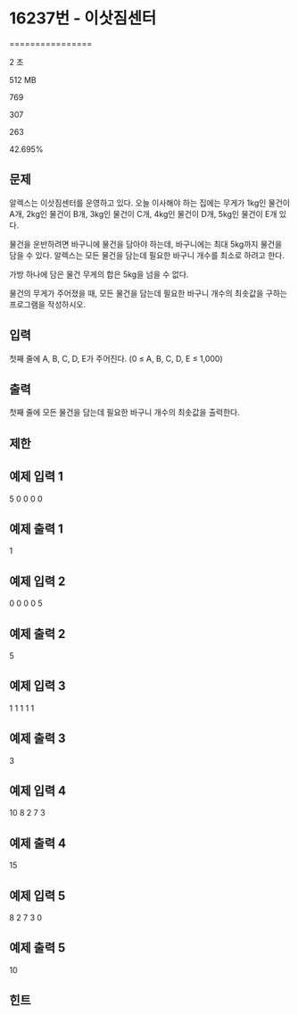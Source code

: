 # 16237번 - 이삿짐센터


================

2 초

512 MB

769

307

263

42.695%

문제
--

알렉스는 이삿짐센터를 운영하고 있다. 오늘 이사해야 하는 집에는 무게가 1kg인 물건이 A개, 2kg인 물건이 B개, 3kg인 물건이 C개, 4kg인 물건이 D개, 5kg인 물건이 E개 있다.

물건을 운반하려면 바구니에 물건을 담아야 하는데, 바구니에는 최대 5kg까지 물건을 담을 수 있다. 알렉스는 모든 물건을 담는데 필요한 바구니 개수를 최소로 하려고 한다.

가방 하나에 담은 물건 무게의 합은 5kg을 넘을 수 없다.

물건의 무게가 주어졌을 때, 모든 물건을 담는데 필요한 바구니 개수의 최솟값을 구하는 프로그램을 작성하시오.

입력
--

첫째 줄에 A, B, C, D, E가 주어진다. (0 ≤ A, B, C, D, E ≤ 1,000)

출력
--

첫째 줄에 모든 물건을 담는데 필요한 바구니 개수의 최솟값을 출력한다.

제한
--

예제 입력 1
-------

5 0 0 0 0

예제 출력 1
-------

1

예제 입력 2
-------

0 0 0 0 5

예제 출력 2
-------

5

예제 입력 3
-------

1 1 1 1 1

예제 출력 3
-------

3

예제 입력 4
-------

10 8 2 7 3

예제 출력 4
-------

15

예제 입력 5
-------

8 2 7 3 0

예제 출력 5
-------

10

힌트
--